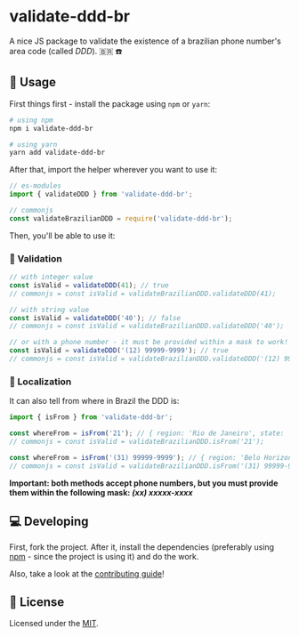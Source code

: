 # validate-ddd-br
A nice JS package to validate the existence of a brazilian phone number's area code (called _DDD_). 🇧🇷 :phone:


## :closed_book: Usage
First things first - install the package using `npm` or `yarn`:

```bash
# using npm
npm i validate-ddd-br

# using yarn
yarn add validate-ddd-br
```

After that, import the helper wherever you want to use it:

```js
// es-modules
import { validateDDD } from 'validate-ddd-br';

// commonjs
const validateBrazilianDDD = require('validate-ddd-br');
```

Then, you'll be able to use it:

### 🔬 Validation
```js
// with integer value
const isValid = validateDDD(41); // true
// commonjs = const isValid = validateBrazilianDDD.validateDDD(41);

// with string value
const isValid = validateDDD('40'); // false
// commonjs = const isValid = validateBrazilianDDD.validateDDD('40');

// or with a phone number - it must be provided within a mask to work!
const isValid = validateDDD('(12) 99999-9999'); // true
// commonjs = const isValid = validateBrazilianDDD.validateDDD('(12) 99999-9999');
```

### 📍 Localization
It can also tell from where in Brazil the DDD is:

```js
import { isFrom } from 'validate-ddd-br';

const whereFrom = isFrom('21'); // { region: 'Rio de Janeiro', state: 'RJ' }
// commonjs = const isValid = validateBrazilianDDD.isFrom('21');

const whereFrom = isFrom('(31) 99999-9999'); // { region: 'Belo Horizonte', state: 'MG' }
// commonjs = const isValid = validateBrazilianDDD.isFrom('(31) 99999-9999');
```

**Important: both methods accept phone numbers, but you must provide them within the following mask: _(xx) xxxxx-xxxx_**


## :computer: Developing
First, fork the project. After it, install the dependencies (preferably using [npm](https://npmjs.com/) - since the project is using it) and do the work.

Also, take a look at the [contributing guide](https://github.com/jlozovei/validate-ddd-br/blob/master/.github/CONTRIBUTING.md)!


## :closed_lock_with_key: License
Licensed under the [MIT](https://github.com/jlozovei/validate-ddd-br/blob/master/LICENSE).
